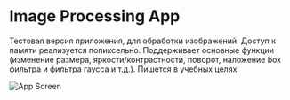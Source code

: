 # Image Processing App
Тестовая версия приложения, для обработки изображений. Доступ к памяти реализуется попиксельно. Поддерживает основные функции (изменение размера, яркости/контрастности, поворот, наложение box фильтра и фильтра гаусса и т.д.). Пишется в учебных целях.

![App Screen](http://i.imgur.com/cpZ2Mx5.png)
